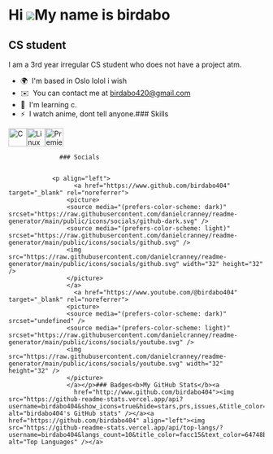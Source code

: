 Hi ![](https://user-images.githubusercontent.com/18350557/176309783-0785949b-9127-417c-8b55-ab5a4333674e.gif)My name is birdabo
===============================================================================================================================

CS student
----------

I am a 3rd year irregular CS student who does not have a project atm.

*   🌍  I'm based in Oslo lolol i wish
*   ✉️  You can contact me at [birdabo420@gmail.com](mailto:birdabo420@gmail.com)
*   🧠  I'm learning c.
*   ⚡  I watch anime, dont tell anyone.### Skills 
<p align="left">
<a href="https://docs.microsoft.com/en-us/cpp/?view=msvc-170" target="_blank" rel="noreferrer"><img src="https://raw.githubusercontent.com/danielcranney/readme-generator/main/public/icons/skills/c-colored.svg" width="36" height="36" alt="C" /></a><a href="https://www.linux.org" target="_blank" rel="noreferrer"><img src="https://raw.githubusercontent.com/danielcranney/readme-generator/main/public/icons/skills/linux-colored.svg" width="36" height="36" alt="Linux" /></a><a href="https://www.adobe.com/uk/products/premiere.html" target="_blank" rel="noreferrer"><img src="https://raw.githubusercontent.com/danielcranney/readme-generator/main/public/icons/skills/premierepro-colored-dark.svg" width="36" height="36" alt="Premiere Pro" /></a>
                    </p>
                    
                  ### Socials
                  
                  
                <p align="left">
                      <a href="https://www.github.com/birdabo404" target="_blank" rel="noreferrer">
                    <picture>
                    <source media="(prefers-color-scheme: dark)" srcset="https://raw.githubusercontent.com/danielcranney/readme-generator/main/public/icons/socials/github-dark.svg" />
                    <source media="(prefers-color-scheme: light)" srcset="https://raw.githubusercontent.com/danielcranney/readme-generator/main/public/icons/socials/github.svg" />
                    <img src="https://raw.githubusercontent.com/danielcranney/readme-generator/main/public/icons/socials/github.svg" width="32" height="32" />
                    </picture>
                    </a>
                      <a href="https://www.youtube.com/@birdabo404" target="_blank" rel="noreferrer">
                    <picture>
                    <source media="(prefers-color-scheme: dark)" srcset="undefined" />
                    <source media="(prefers-color-scheme: light)" srcset="https://raw.githubusercontent.com/danielcranney/readme-generator/main/public/icons/socials/youtube.svg" />
                    <img src="https://raw.githubusercontent.com/danielcranney/readme-generator/main/public/icons/socials/youtube.svg" width="32" height="32" />
                    </picture>
                    </a></p>### Badges<b>My GitHub Stats</b><a
                      href="http://www.github.com/birdabo404"><img src="https://github-readme-stats.vercel.app/api?username=birdabo404&show_icons=true&hide=stars,prs,issues,&title_color=facc15&text_color=64748b&icon_color=ef4444&bg_color=181824&hide_border=true&show_icons=true" alt="birdabo404's GitHub stats" /></a><a href="https://github.com/birdabo404" align="left"><img src="https://github-readme-stats.vercel.app/api/top-langs/?username=birdabo404&langs_count=10&title_color=facc15&text_color=64748b&icon_color=ef4444&bg_color=181824&hide_border=true&locale=en&custom_title=Top%20%Languages" alt="Top Languages" /></a>
